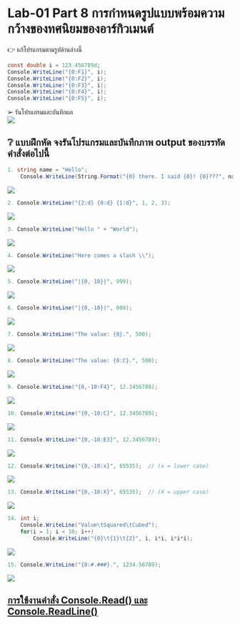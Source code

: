 # Lab-01  Part 8  การกำหนดรูปแบบพร้อมความกว้างของทศนิยมของอาร์กิวเมนต์

👉 แก้โปรแกรมตามรูปด้านล่างนี้
```csharp
const double i = 123.456789d;
Console.WriteLine("{0:F1}", i);
Console.WriteLine("{0:F2}", i);
Console.WriteLine("{0:F3}", i);
Console.WriteLine("{0:F4}", i);
Console.WriteLine("{0:F5}", i);
```
➢ รันโปรแกรมและบันทึกผล<br>
![](./Picture/Slide11.PNG)


## ❔ แบบฝึกหัด จงรันโปรแกรมและบันทึกภาพ output ของบรรทัดคำสั่งต่อไปนี้

``` csharp
1. string name = "Hello";
    Console.WriteLine(String.Format("{0} there. I said {0}! {0}???", name));
```
![](./Picture/Slide12.PNG)
``` csharp
2. Console.WriteLine("{2:d} {0:d} {1:d}", 1, 2, 3);
```
![](./Picture/Slide13.PNG)
``` csharp
3. Console.WriteLine("Hello " + "World");
```
![](./Picture/Slide14.PNG)
``` csharp
4. Console.WriteLine("Here comes a slash \\");
```
![](./Picture/Slide15.PNG)
``` csharp
5. Console.WriteLine("|{0, 10}|", 999);
```
![](./Picture/Slide16.PNG)
``` csharp
6. Console.WriteLine("|{0,-10}|", 000);
```
![](./Picture/Slide17.PNG)
``` csharp
7. Console.WriteLine("The value: {0}.", 500);
```
![](./Picture/Slide18.PNG)
``` csharp
8. Console.WriteLine("The value: {0:C}.", 500);
```
![](./Picture/Slide19.PNG)
``` csharp
9. Console.WriteLine("{0,-10:F4}", 12.3456789);
```
![](./Picture/Slide20.PNG)
``` csharp
10. Console.WriteLine("{0,-10:C}", 12.3456789);
```
![](./Picture/Slide21.PNG)
``` csharp
11. Console.WriteLine("{0,-10:E3}", 12.3456789);
```
![](./Picture/Slide22.PNG)
``` csharp
12. Console.WriteLine("{0,-10:x}", 65535);  // (x = lower case)
```
![](./Picture/Slide23.PNG)
``` csharp
13. Console.WriteLine("{0,-10:X}", 65535);  // (X = upper case)
```
![](./Picture/Slide24.PNG)
``` csharp
14. int i;
    Console.WriteLine("Value\tSquared\tCubed");
    for(i = 1; i < 10; i++)
        Console.WriteLine("{0}\t{1}\t{2}", i, i*i, i*i*i);
```
![](./Picture/Slide25.PNG)
``` csharp
15. Console.WriteLine("{0:#.###}.", 1234.56789);
```
![](./Picture/Slide26.PNG)


## [การใช้งานคำสั่ง Console.Read() และ Console.ReadLine()](./Lab-01-part-9-12.md)